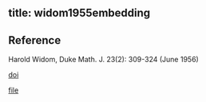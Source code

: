 title: widom1955embedding 
---

## Reference

Harold Widom,  Duke Math. J. 23(2): 309-324 (June 1956) 



[doi](https://doi.org/10.1215/S0012-7094-56-02330-4)


[file](widom1955embedding/file.pdf)


